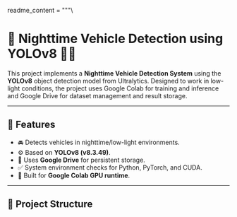 readme_content = """\
# 🌙 Nighttime Vehicle Detection using YOLOv8 🚗✨

This project implements a **Nighttime Vehicle Detection System** using the **YOLOv8** object detection model from Ultralytics. Designed to work in low-light conditions, the project uses Google Colab for training and inference and Google Drive for dataset management and result storage.

---

## 📌 Features

- 🚘 Detects vehicles in nighttime/low-light environments.
- ⚙️ Based on **YOLOv8 (v8.3.49)**.
- 📂 Uses **Google Drive** for persistent storage.
- ✅ System environment checks for Python, PyTorch, and CUDA.
- 🧠 Built for **Google Colab GPU runtime**.

---

## 📁 Project Structure

